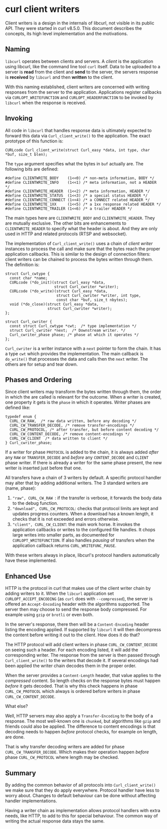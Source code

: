 # curl client writers

Client writers is a design in the internals of libcurl, not visible in its public API. They were started
in curl v8.5.0. This document describes the concepts, its high level implementation and the motivations.

## Naming

`libcurl` operates between clients and servers. A *client* is the application using libcurl, like the command line tool `curl` itself. Data to be uploaded to a server is **read** from the client and **send** to the server, the servers response is **received** by `libcurl` and then **written** to the client.

With this naming established, client writers are concerned with writing responses from the server to the application. Applications register callbacks via `CURLOPT_WRITEFUNCTION` and `CURLOPT_HEADERFUNCTION` to be invoked by `libcurl` when the response is received.

## Invoking

All code in `libcurl` that handles response data is ultimately expected to forward this data via `Curl_client_write()` to the application. The exact prototype of this function is:

```
CURLcode Curl_client_write(struct Curl_easy *data, int type, char *buf, size_t blen);
```
The `type` argument specifies what the bytes in `buf` actually are. The following bits are defined:

```
#define CLIENTWRITE_BODY    (1<<0) /* non-meta information, BODY */
#define CLIENTWRITE_INFO    (1<<1) /* meta information, not a HEADER */
#define CLIENTWRITE_HEADER  (1<<2) /* meta information, HEADER */
#define CLIENTWRITE_STATUS  (1<<3) /* a special status HEADER */
#define CLIENTWRITE_CONNECT (1<<4) /* a CONNECT related HEADER */
#define CLIENTWRITE_1XX     (1<<5) /* a 1xx response related HEADER */
#define CLIENTWRITE_TRAILER (1<<6) /* a trailer HEADER */
```

The main types here are `CLIENTWRITE_BODY` and `CLIENTWRITE_HEADER`. They are mutually exclusive. The other bits are enhancements to `CLIENTWRITE_HEADER` to specify what the header is about. And they are only used in HTTP and related protocols (RTSP and websocket).

The implementation of `Curl_client_write()` uses a chain of *client writer* instances to process the call and make sure that the bytes reach the proper application callbacks. This is similar to the design of connection filters: client writers can be chained to process the bytes written through them. The definition is:

```
struct Curl_cwtype {
  const char *name;
  CURLcode (*do_init)(struct Curl_easy *data,
                      struct Curl_cwriter *writer);
  CURLcode (*do_write)(struct Curl_easy *data,
                       struct Curl_cwriter *writer, int type,
                       const char *buf, size_t nbytes);
  void (*do_close)(struct Curl_easy *data,
                   struct Curl_cwriter *writer);
};

struct Curl_cwriter {
  const struct Curl_cwtype *cwt;  /* type implementation */
  struct Curl_cwriter *next;  /* Downstream writer. */
  Curl_cwriter_phase phase; /* phase at which it operates */
};
```

`Curl_cwriter` is a writer instance with a `next` pointer to form the chain. It has a type `cwt` which provides the implementation. The main callback is `do_write()` that processes the data and calls then the `next` writer. The others are for setup and tear down.

## Phases and Ordering

Since client writers may transform the bytes written through them, the order in which the are called is relevant for the outcome. When a writer is created, one property it gets is the `phase` in which it operates. Writer phases are defined like:

```
typedef enum {
  CURL_CW_RAW,  /* raw data written, before any decoding */
  CURL_CW_TRANSFER_DECODE, /* remove transfer-encodings */
  CURL_CW_PROTOCOL, /* after transfer, but before content decoding */
  CURL_CW_CONTENT_DECODE, /* remove content-encodings */
  CURL_CW_CLIENT  /* data written to client */
} Curl_cwriter_phase;
```

If a writer for phase `PROTOCOL` is added to the chain, it is always added *after* any `RAW` or `TRANSFER_DECODE` and *before* any `CONTENT_DECODE` and `CLIENT` phase writer. If there is already a writer for the same phase present, the new writer is inserted just before that one.

All transfers have a chain of 3 writers by default. A specific protocol handler may alter that by adding additional writers. The 3 standard writers are (name, phase):

1. `"raw", CURL_CW_RAW `: if the transfer is verbose, it forwards the body data to the debug function.
1. `"download", CURL_CW_PROTOCOL`: checks that protocol limits are kept and updates progress counters. When a download has a known length, it checks that it is not exceeded and errors otherwise.
1. `"client", CURL_CW_CLIENT`: the main work horse. It invokes the application callbacks or writes to the configured file handles. It chops large writes into smaller parts, as documented for `CURLOPT_WRITEFUNCTION`. If also handles *pausing* of transfers when the application callback returns `CURL_WRITEFUNC_PAUSE`.

With these writers always in place, libcurl's protocol handlers automatically have these implemented.

## Enhanced Use

HTTP is the protocol in curl that makes use of the client writer chain by adding writers to it. When the `libcurl` application set `CURLOPT_ACCEPT_ENCODING` (as `curl` does with `--compressed`), the server is offered an `Accept-Encoding` header with the algorithms supported. The server then may choose to send the response body compressed. For example using `gzip` or `brotli` or even both.

In the server's response, there then will be a `Content-Encoding` header listing the encoding applied. If supported by `libcurl` it will then decompress the content before writing it out to the client. How does it do that?

The HTTP protocol will add client writers in phase `CURL_CW_CONTENT_DECODE` on seeing such a header. For each encoding listed, it will add the corresponding writer. The response from the server is then passed through `Curl_client_write()` to the writers that decode it. If several encodings had been applied the writer chain decodes them in the proper order.

When the server provides a `Content-Length` header, that value applies to the *compressed* content. So length checks on the response bytes must happen *before* it gets decoded. That is why this check happens in phase `CURL_CW_PROTOCOL` which always is ordered before writers in phase `CURL_CW_CONTENT_DECODE`.

What else?

Well, HTTP servers may also apply a `Transfer-Encoding` to the body of a response. The most well-known one is `chunked`, but algorithms like `gzip` and friends could also be applied. The difference to content encodings is that decoding needs to happen *before* protocol checks, for example on length, are done.

That is why transfer decoding writers are added for phase `CURL_CW_TRANSFER_DECODE`. Which makes their operation happen *before* phase `CURL_CW_PROTOCOL` where length may be checked.

## Summary

By adding the common behavior of all protocols into `Curl_client_write()` we make sure that they do apply everywhere. Protocol handler have less to worry about. Changes to default behaviour can be done without affecting handler implementations.

Having a writer chain as implementation allows protocol handlers with extra needs, like HTTP, to add to this for special behaviour. The common way of writing the actual response data stays the same.

